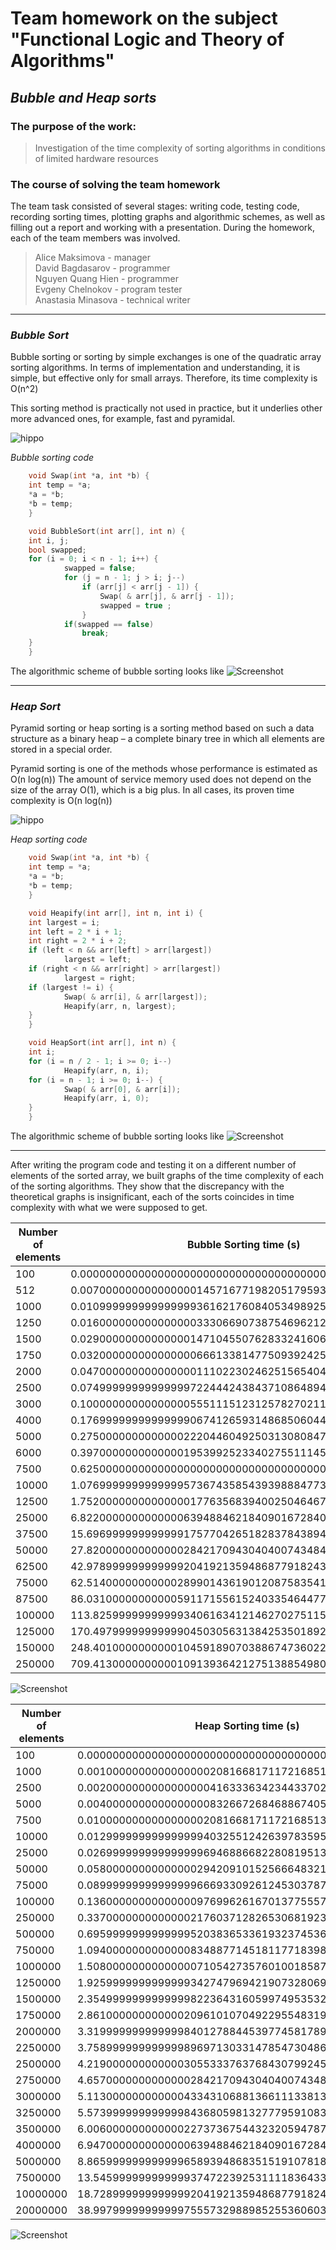 # Team homework on the subject "Functional Logic and Theory of Algorithms"
## *Bubble and Heap sorts*
### The purpose of the work:

> Investigation of the time complexity of sorting algorithms 
> in conditions of limited hardware resources

### The course of solving the team homework

The team task consisted of several stages: writing code, testing code, recording sorting times, 
plotting graphs and algorithmic schemes, as well as filling out a report and working with a presentation. 
During the homework, each of the team members was involved.

> Alice Maksimova - manager  
> David Bagdasarov - programmer  
> Nguyen Quang Hien - programmer  
> Evgeny Chelnokov - program tester  
> Anastasia Minasova - technical writer  

***
### *Bubble Sort*

Bubble sorting or sorting by simple exchanges is one of the quadratic array sorting algorithms. 
In terms of implementation and understanding, it is simple, but effective only for small arrays. 
Therefore, its time complexity is O(n^2)

This sorting method is practically not used in practice, but it underlies other more advanced ones, for example, fast and pyramidal.

![hippo](https://codelessons.ru/wp-content/uploads/Animationfotsait.gif)

*Bubble sorting code*
```c
	void Swap(int *a, int *b) {
  	int temp = *a;
  	*a = *b;
  	*b = temp;
	}

	void BubbleSort(int arr[], int n) {
  	int i, j;
  	bool swapped;
  	for (i = 0; i < n - 1; i++) {
    		swapped = false;
    		for (j = n - 1; j > i; j--)
      			if (arr[j] < arr[j - 1]) {
        			Swap( & arr[j], & arr[j - 1]);
        			swapped = true ;
      			}
      		if(swapped == false) 
      			break;
  	}
	}
```

The algorithmic scheme of bubble sorting looks like
![Screenshot](Bubble.png)

***
### *Heap Sort*

Pyramid sorting or heap sorting is a sorting method based on such a data structure as a binary heap – a complete binary tree in which all elements are stored in a special order.

Pyramid sorting is one of the methods whose performance is estimated as O(n log(n)) 
The amount of service memory used does not depend on the size of the array O(1), which is a big plus. 
In all cases, its proven time complexity is O(n log(n))

![hippo](https://tproger.ru/s3/uploads/2017/09/Heap-Sort.gif)


*Heap sorting code*
```c
	void Swap(int *a, int *b) {
  	int temp = *a;
  	*a = *b;
  	*b = temp;
	}

	void Heapify(int arr[], int n, int i) {
  	int largest = i;
  	int left = 2 * i + 1;
  	int right = 2 * i + 2;
  	if (left < n && arr[left] > arr[largest])
    		largest = left;
  	if (right < n && arr[right] > arr[largest])
    		largest = right;
  	if (largest != i) {
    		Swap( & arr[i], & arr[largest]);
    		Heapify(arr, n, largest);
  	}
	}

	void HeapSort(int arr[], int n) {
  	int i;
  	for (i = n / 2 - 1; i >= 0; i--)
    		Heapify(arr, n, i);
  	for (i = n - 1; i >= 0; i--) {
    		Swap( & arr[0], & arr[i]);
    		Heapify(arr, i, 0);
  	}
	}
```

The algorithmic scheme of bubble sorting looks like
![Screenshot](Heap.png)

***

After writing the program code and testing it on a different number of elements of the sorted array, we built graphs of the time complexity of each of the sorting algorithms. 
They show that the discrepancy with the theoretical graphs is insignificant, each of the sorts coincides in time complexity with what we were supposed to get.

Number of elements | Bubble Sorting time (s)
--- | --- 
100 | 0.00000000000000000000000000000000000000000000000000
512 | 0.00700000000000000014571677198205179593060165643692
1000 | 0.01099999999999999936162176084053498925641179084778
1250 | 0.01600000000000000033306690738754696212708950042725
1500 | 0.02900000000000000147104550762833241606131196022034
1750 | 0.03200000000000000066613381477509392425417900085449
2000 | 0.04700000000000000011102230246251565404236316680908
2500 | 0.07499999999999999722444243843710864894092082977295
3000 | 0.10000000000000000555111512312578270211815834045410
4000 | 0.17699999999999999067412659314868506044149398803711
5000 | 0.27500000000000002220446049250313080847263336181641
6000 | 0.39700000000000001953992523340275511145591735839844
7500 | 0.62500000000000000000000000000000000000000000000000
10000 | 1.07699999999999995736743585439398884773254394531250
12500 | 1.75200000000000000177635683940025046467781066894531
25000 | 6.82200000000000006394884621840901672840118408203125
37500 | 15.69699999999999917577042651828378438949584960937500
50000 | 27.82000000000000028421709430404007434844970703125000
62500 | 42.97899999999999920419213594868779182434082031250000
75000 | 62.51400000000000289901436190120875835418701171875000
87500 | 86.03100000000000591171556152403354644775390625000000
100000 | 113.82599999999999340616341214627027511596679687500000
125000 | 170.49799999999999045030563138425350189208984375000000
150000 | 248.40100000000001045918907038867473602294921875000000
250000 | 709.41300000000001091393642127513885498046875000000000

![Screenshot](BubbleSort.jpg)

Number of elements | Heap Sorting time (s)
--- | ---
100 | 0.00000000000000000000000000000000000000000000000000
1000 | 0.00100000000000000002081668171172168513294309377670
2500 | 0.00200000000000000004163336342344337026588618755341
5000 | 0.00400000000000000008326672684688674053177237510681
7500 | 0.01000000000000000020816681711721685132943093776703
10000 | 0.01299999999999999940325512426397835952229797840118
25000 | 0.02699999999999999969468866822808195138350129127502
50000 | 0.05800000000000000294209101525666483212262392044067
75000 | 0.08999999999999999666933092612453037872910499572754
100000 | 0.13600000000000000976996261670137755572795867919922
250000 | 0.33700000000000002176037128265306819230318069458008
500000 | 0.69599999999999995203836533619323745369911193847656
750000 | 1.09400000000000008348877145181177183985710144042969
1000000 | 1.50800000000000000710542735760100185871124267578125
1250000 | 1.92599999999999993427479694219073280692100524902344
1500000 | 2.35499999999999998223643160599749535322189331054688
1750000 | 2.86100000000000020961010704922955483198165893554688
2000000 | 3.31999999999999984012788445397745817899703979492188
2250000 | 3.75899999999999989697130331478547304868698120117188
2500000 | 4.21900000000000030553337637684307992458343505859375
2750000 | 4.65700000000000002842170943040400743484497070312500
3000000 | 5.11300000000000043343106881366111338138580322265625
3250000 | 5.57399999999999984368059813277795910835266113281250
3500000 | 6.00600000000000022737367544323205947875976562500000
4000000 | 6.94700000000000006394884621840901672840118408203125
5000000 | 8.86599999999999965893948683515191078186035156250000
7500000 | 13.54599999999999937472239253111183643341064453125000
10000000 | 18.72899999999999920419213594868779182434082031250000
20000000 | 38.99799999999999755573298898525536060333251953125000

![Screenshot](HeapSort.jpg)